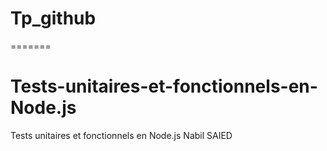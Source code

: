 # Tp_github
=======
# Tests-unitaires-et-fonctionnels-en-Node.js
Tests unitaires et fonctionnels en Node.js Nabil SAIED

